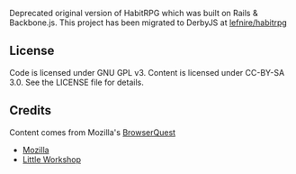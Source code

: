 Deprecated original version of HabitRPG which was built on Rails & Backbone.js. This project has been migrated to DerbyJS at [lefnire/habitrpg](/lefnire/habitrpg)

License
-------
Code is licensed under GNU GPL v3. Content is licensed under CC-BY-SA 3.0.
See the LICENSE file for details.


Credits
-------
Content comes from Mozilla's [BrowserQuest](http://browserquest.mozilla.org/) 

* [Mozilla](http://mozilla.org)
* [Little Workshop](http://www.littleworkshop.fr)